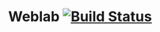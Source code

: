 # Weblab [![Build Status](https://secure.travis-ci.org/robertdolca/weblab.png)](http://travis-ci.org/robertdolca/weblab) #

